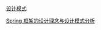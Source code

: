 

[设计模式](https://mp.weixin.qq.com/mp/homepage?__biz=MzAxODcyNjEzNQ==&hid=5&sn=d55063268fcaedaef5a428074fbb3d1d&scene=1&devicetype=android-24&version=26060638&lang=zh_CN&nettype=WIFI&ascene=7&session_us=gh_ee62f85a5486&wx_header=1)



[Spring 框架的设计理念与设计模式分析
](https://www.ibm.com/developerworks/cn/java/j-lo-spring-principle/)
